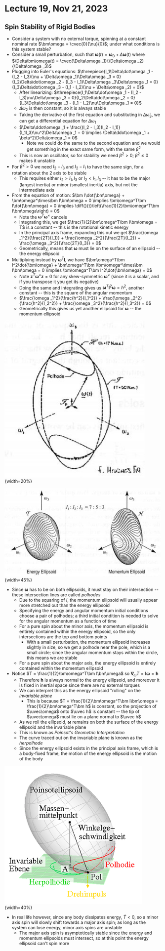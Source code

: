 # Lecture 19, Nov 21, 2023

## Spin Stability of Rigid Bodies

* Consider a system with no external torque, spinning at a constant nominal rate $\bm\omega = \cvec{0}{\nu}{0}$; under what conditions is this system stable?
* Consider a small perturbation, such that $\bm\omega(t) = \bm\omega _0 + \Delta\bm\omega(t)$ where $\Delta\bm\omega(t) = \cvec{\Delta\omega _1}{\Delta\omega _2}{\Delta\omega _3}$
* Plugging into Euler's equations: $\threepiece{I_1\Delta\dot\omega _1 - (I_2 - I_3)(\nu + \Delta\omega _1)\Delta\omega _3 = 0}{I_2\Delta\dot\omega _2 - (I_3 - I_1)\Delta\omega _3\Delta\omega _1 = 0}{I_3\Delta\dot\omega _3 - (I_1 - I_2)(\nu + \Delta\omega _2) = 0}$
	* After linearizing: $\threepiece{I_1\Delta\dot\omega _1 - (I_2 - I_3)\nu\Delta\omega _3 = 0}{I_2\Delta\dot\omega _2 = 0}{I_3\Delta\dot\omega _3 - (I_1 - I_2)\nu\Delta\omega _1 = 0}$
	* $\Delta\omega _2$ is then constant, so it is always stable
	* Taking the derivative of the first equation and substituting in $\Delta\dot\omega _3$, we can get a differential equation for $\Delta\omega _1$
	* $\Delta\ddot\omega _1 + \frac{(I_2 - I_3)(I_2 - I_1)}{I_1I_3}\nu^2\Delta\omega _1 = 0 \implies \Delta\ddot\omega _1 + \beta^2\Delta\omega _1 = 0$
		* Note we could do the same to the second equation and we would get something in the exact same form, with the same $\beta^2$
	* This is now an oscillator, so for stability we need $\beta^2 > 0$; $\beta^2 \leq 0$ makes it unstable
* For $\beta^2 > 0$ we need $I_2 - I_3$ and $I_2 - I_1$ to have the same sign, for a rotation about the 2 axis to be stable
	* This requires either $I_2 > I_1, I_3$ or $I_2 < I_1, I_3$ -- it has to be the major (largest inertia) or minor (smallest inertia) axis, but not the intermediate axis
* From the equation of motion: $\bm I\dot{\bm\omega} + \bm\omega^\times\bm I\bm\omega = 0 \implies \bm\omega^T\bm I\dot{\bm\omega} = 0 \implies \diff{}{t}\left(\frac{1}{2}\bm\omega^T\bm I\bm\omega\right) = 0$
	* Note the $\bm\omega^T\bm\omega^\times$ cancels
	* Integrating this, we get $\frac{1}{2}\bm\omega^T\bm I\bm\omega = T$ is a constant -- this is the rotational kinetic energy
	* In the principal axis frame, expanding this out we get $\frac{\omega _1^2}{\frac{2T}{I_1}} + \frac{\omega _2^2}{\frac{2T}{I_2}} + \frac{\omega _3^2}{\frac{2T}{I_3}} = 0$
	* Geometrically, means that $\bm\omega$ must lie on the surface of an ellipsoid -- the energy ellipsoid
* Multiplying instead by $\bm\omega^T\bm I$, we have $\bm\omega^T\bm I^2\dot{\bm\omega} + \bm\omega^T\bm I\bm\omega^\times\bm I\bm\omega = 0 \implies \bm\omega^T\bm I^2\dot{\bm\omega} = 0$
	* Note $\bm z^T\bm\omega^\times\bm z = 0$ for any skew-symmetric $\bm\omega^\times$ (since it is a scalar, and if you transpose it you get its negative)
	* Doing the same and integrating gives us $\bm\omega^T\bm I^2\bm\omega = h^2$, another constant -- this is the square of the angular momentum
	* $\frac{\omega _1^2}{\frac{h^2}{I_1^2}} + \frac{\omega _2^2}{\frac{h^2}{I_2^2}} + \frac{\omega _3^2}{\frac{h^2}{I_3^2}} = 0$
	* Geometrically this gives us yet another ellipsoid for $\bm\omega$ -- the momentum ellipsoid

![Intersection of the energy and momentum ellipsoids.](imgs/lec19_1.png){width=20%}

![The energy and momentum ellipsoids with polhodes.](imgs/lec19_2.png){width=45%}

* Since $\bm\omega$ has to be on both ellipsoids, it must stay on their intersection -- these intersection lines are called *polhodes*
	* Due to the squaring of $I$, the momentum ellipsoid will usually appear more stretched out than the energy ellipsoid
	* Specifying the energy and angular momentum initial conditions choose a pair of polhodes; a third initial condition is needed to solve for the angular momentum as a function of time
	* For a pure spin about the minor axis, the momentum ellipsoid is entirely contained within the energy ellipsoid, so the only intersections are the top and bottom points
		* With a small perturbation, the momentum ellipsoid increases slightly in size, so we get a polhode near the pole, which is a small circle; since the angular momentum stays within the circle, this means we are stable
	* For a pure spin about the major axis, the energy ellipsoid is entirely contained within the momentum ellipsoid
* Notice $T = \frac{1}{2}\bm\omega^T\bm I\bm\omega$ so $\bm\nabla _\omega T = \bm I\bm\omega = \bm h$
	* Therefore $\bm h$ is always normal to the energy ellipsoid, and moreover it is fixed in inertial space since there are no external torques
	* We can interpret this as the energy ellipsoid "rolling" on the *invariable plane*
		* This is because $T = \frac{1}{2}\bm\omega^T\bm I\bm\omega = \frac{1}{2}\bm\omega^T\bm h$ is constant, so the projection of $\uvec\omega$ onto $\uvec h$ is constant -- the tip of $\uvec\omega$ must lie on a plane normal to $\uvec h$
	* As we roll the ellipsoid, $\bm\omega$ remains on both the surface of the energy ellipsoid and the invariable plane
	* This is known as *Poinsot's Geometric Interpretation*
	* The curve traced out on the invariable plane is known as the *herpolhode*
	* Since the energy ellipsoid exists in the principal axis frame, which is a body-fixed frame, the motion of the energy ellipsoid is the motion of the body

![Poinsot's construction, in German for some reason.](imgs/lec19_3.png){width=40%}

* In real life however, since any body dissipates energy, $\dot T < 0$, so a minor axis spin will slowly shift towards a major axis spin; as long as the system can lose energy, minor axis spins are unstable
	* The major axis spin is asymptotically stable since the energy and momentum ellipsoids must intersect, so at this point the energy ellipsoid can't spin more


